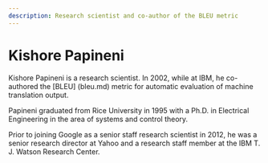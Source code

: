 ```yaml
---
description: Research scientist and co-author of the BLEU metric
---
```

# Kishore Papineni
Kishore Papineni is a research scientist. In 2002, while at IBM, he co-authored the [BLEU] (bleu.md) metric 
for automatic evaluation of machine translation output.  

Papineni graduated from Rice University in 1995 with a Ph.D. in Electrical Engineering 
in the area of systems and control theory.

Prior to joining Google as a senior staff research scientist in 2012, he was a senior research director at Yahoo and a research 
staff member at the IBM T. J. Watson Research Center. 
